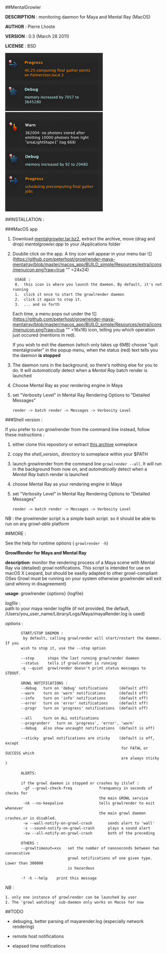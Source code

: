##MentalGrowler 

**DESCRIPTION** :	monitoring daemon for Maya and Mental Ray (MacOS)

**AUTHOR** :		Pierre Lhoste


**VERSION** :		0.3 (March 28 2011)


**LICENSE** : 		BSD

![sample growl notifications](https://github.com/peterhost/growlrender-maya-mentalray/blob/master/shell_version/extra/img/sample.png?raw=true "Better Growl notifications for Mental Ray and Maya OSx")

##INSTALLATION :

###MacOS app

1. Download [mentalgrowler.tar.bz2](https://github.com/downloads/peterhost/growlrender-maya-mentalray/mentalgrowler.tar.bz2), extract the archive, move (drag and drop) *mentalgrowler.app* to your /Applications folder

2. Doublle click on the app. A tiny icon will appear in your menu bar ![](https://github.com/peterhost/growlrender-maya-mentalray/blob/master/macos_app/BUILD_simple/Resources/extra/icons/menuicon.png?raw=true "" =24x24)

		USAGE : 
		0.  this icon is where you launch the daemon. By default, it's not running
		1.  click it once to start the growlrender daemon
		2.  click it again to stop it.
		3.  ... and so forth
	Each time, a menu pops out under the ![](https://github.com/peterhost/growlrender-maya-mentalray/blob/master/macos_app/BUILD_simple/Resources/extra/icons/menuicon.png?raw=true "" =16x16) icon, telling you which operation just occured (mentions in red).
	
	If you wish to exit the daemon (which only takes up 6MB) choose "quit mentalgrowler" in the popup menu, when the status (red) text tells you the daemon **is stopped**

3.  The daemon runs in the background, so there's nothing else for you to do. It will *automatically* detect when a *Mental Ray* batch render is launched

4.	Choose Mental Ray as your rendering engine in Maya

5. set "Verbosity Level" in Mental Ray Rendering Options to "Detailed Messages" 

   `render -> batch render -> Messages -> Verbosity Level`


###Shell version :

If you prefer to run growlrender from the command line instead, follow these instructions :

1. either clone this repository or extract [this archive](https://github.com/peterhost/growlrender-maya-mentalray/zipball/v0.3) someplace

2. copy the *shell_version_* directory to someplace within your $PATH

3. launch growlrender from the command line `growlrender --all`. It will run in the background from now on, and *automatically* detect when a *Mental Ray* batch render is launched

4. choose Mental Ray as your rendering engine in Maya

5. set "Verbosity Level" in Mental Ray Rendering Options to "Detailed Messages" 

   `render -> batch render -> Messages -> Verbosity Level`

NB : the growlrender script is a simple bash script. so it should be able to run on any *growl-able* platform


##MORE :

See the help for runtime options ( `growlrender -h`)

**GrowlRender for Maya and Mental Ray**

**description**:
			 monitor the rendering process of a Maya scene with Mental Ray
             via (detailed) growl notifications. This script is intended for
             use on macOS X Leopard, but should be easilly adapted to other
             growl-compliant OSes
             Growl must be running on your system otherwise growlrender will
             exit (and whinny in disagreement)

**usage**: growlrender {options} {logfile} 

   *logfile* :  
			path to your maya render logfile (if not provided, the default,
            /Users/you_user_name/Library/Logs/Maya/mayaRender.log is used)

   *options* :

		   START/STOP DAEMON :
		    by default, calling growlrender will start/restart the daemon. If you
		   wish to stop it, use the --stop option
   
		   --stop      stops the last running growlrender daemon
		   --status    tells if growlrender is running
		   -q --quiet  growlrender doesn't print status messages to STDOUT.
    
		   GROWL NOTIFICATIONS :
		   --debug   turn on 'debug' notifications     (default off)
		   --warn    turn on 'warn' notifications      (default off)
		   --info    turn on 'info' notifications      (default off)
		   --error   turn on 'error' notifications     (default off)
		   --progr   turn on 'progress' notifications  (default off)
   
		   --all     turn on ALL notifications
		   --progranderr   turn on 'progress', 'error', 'warn'
		   --debug   also show uncaught notifications  (default is off)
   
		   --sticky  growl notifications are sticky    (default is off, except
		                                                for FATAL or SUCCESS which
		                                                are always sticky )
   
		   ALERTS:
   
		   if the growl daemon is stopped or crashes by itslef :
		    -gf --growl-check-freq            frenquency in seconds of checks for
		                                      the main GROWL service                 
		    -nk --no-keepalive                tells growlrender to exit whenever
		                                      the main growl daemon crashes,or is disabled.
		    -w --wall-notify-on-growl-crash       sends alert to 'wall'
		    -s --sound-notify-on-growl-crash      plays a sound alert 
		    -sw --all-notify-on-growl-crash       both of the preceding
                                                  
		   OTHERS :
		   --growltimeout=xxx   set the number of nanoseconds between two consecutive
		                        growl notifications of one given type. Lower than 300000
		                        is hazardous
                   
		   -? -h --help    print this message

   
   *NB* :

	1. only one instance of growlrender can be launched by user
    2. The 'growl watching' sub-daemon only works on Macos for now


##TODO


* debuging, better parsing of mayarender.log (especially network rendering)

*  remote host notifications

*  elapsed time notifications